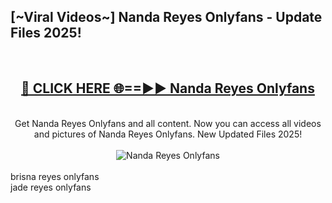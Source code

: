 <h2>[~Viral Videos~] Nanda Reyes Onlyfans - Update Files 2025!</h2>
<br>
<div align="center">
<h2><a href="https://betterlinks.top/A2PfLJ" rel="nofollow">🔴 CLICK HERE 🌐==►► Nanda Reyes Onlyfans</a></h2>
<br>
Get Nanda Reyes Onlyfans and all content. Now you can access all videos and pictures of Nanda Reyes Onlyfans. New Updated Files 2025!
<br>
<br>
<a href="https://betterlinks.top/A2PfLJ" rel="nofollow" data-target="animated-image.originalLink"><img src="https://i.ibb.co.com/WyWwxjT/player-gif2.gif" alt="Nanda Reyes Onlyfans" style="max-width: 100%; display: inline-block;" data-target="animated-image.originalImage"></a>
</div>
<br>
brisna reyes onlyfans<br>
jade reyes onlyfans